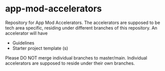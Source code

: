 # app-mod-accelerators

Repository for App Mod Accelerators. The accelerators are supposed to be tech area specific, residing under different branches of this repository. An accelerator will have 

- Guidelines
- Starter project template (s)

Please DO NOT merge individual branches to master/main. Individual accelerators are supposed to reside under their own branches.
